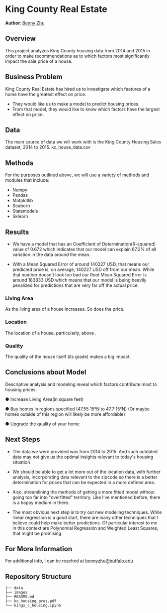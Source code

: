 

# King County Real Estate


**Author**: [Benny Zhu](mailto:bennyzhu@buffalo.edu)

## **Overview**
 
This project analyzes King County housing data from 2014 and 2015 in order to make recommendations as to which factors most significantly impact the sale price of a house.

## **Business Problem**


King County Real Estate has hired us to investigate which features of a home have the greatest effect on price.

* They would like us to make a model to predict housing prices.
* From that model, they would like to know which factors have the largest effect on price.




## **Data**

The main source of data we will work with is the King County Housing Sales dataset, 2014 to 2015.
    kc_house_data.csv


## **Methods**

For the purposes outlined above, we will use a variety of methods and modules that include:

* Numpy
* Pandas
* Matplotlib
* Seaborn
* Statsmodels
* Sklearn

## **Results**

* We have a model that has an Coefficient of Determination(R-squared) value of 0.672 which indicates that our model can explain 67.2% of all variation in the data around the mean.

* With a Mean Squared Error of around 140227 USD, that means our predicted price is, on average, 140227 USD off from our mean. While that number doesn't look too bad our Root Mean Squared Error is around 183833 USD which means that our model is being heavily penalized for predictions that are very far off the actual price.

### **Living Area**
As the living area of a house increases. So does the price.



### **Location**
The location of a house, particularly, above .



### **Quality**

The quality of the house itself (its grade) makes a big impact.





## **Conclusions about Model**

Descriptive analysis and modeling reveal which factors contribute most to housing prices: 

● Increase Living Area(in square feet) 

● Buy homes in regions specified (47.55 15°N to 47.7 15°N) (Or 
    maybe homes outside of this region will likely be more affordable) 
    
● Upgrade the quality of your home

## **Next Steps**

* The data we were provided was from 2014 to 2015. And such outdated data may not give us the optimal insights relevant to 
  today's housing situation

* We should be able to get a lot more out of the location data, with further analysis, incorporating data relevant to the 
  zipcode so there is a better determination for prices that can be expected in a more defined area.

* Also, streamlining the methods of getting a more fitted model without going too far into "overfitted" territory. 
  Like I've mentioned before, there is a happy medium in there.

* The most obvious next step is to try out new modeling techniques.  While linear regression is a good start, there are many 
  other techniques that I believe could help make better predictions.  Of particular interest to me in this context are 
  Polynomial Regression and Weighted Least Squares, that might be promising.

## **For More Information**


For additional info, I can be reached at [bennyzhu@buffalo.edu](mailto:bennyzhu@buffalo.edu)


## Repository Structure

```
├── data
├── images
├── README.md
├── kc_housing_pres.pdf
└── kings_c_housing.ipynb
```
